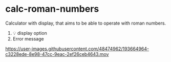 # calc-roman-numbers

Calculator with display, that aims to be able to operate with roman numbers.

  1. 💡 display option
  2.  Error message
  
  


https://user-images.githubusercontent.com/48474962/193664964-c3228ede-8e98-47cc-9eac-2ef26ceb4643.mov

